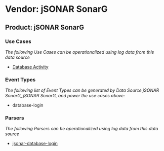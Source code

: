 Vendor: jSONAR SonarG
=====================
Product: jSONAR SonarG
----------------------

### Use Cases

_The following Use Cases can be operationalized using log data from this data source_

* [Database Activity](../UseCases/usecase_database_activity.md)


### Event Types

_The following list of Event Types can be generated by Data Source jSONAR SonarG_jSONAR SonarG, and power the use cases above:_

- database-login


### Parsers

_The following Parsers can be operationalized using log data from this data source_

* [jsonar-database-login](../Parsers/parserContent_jsonar-database-login.md)
